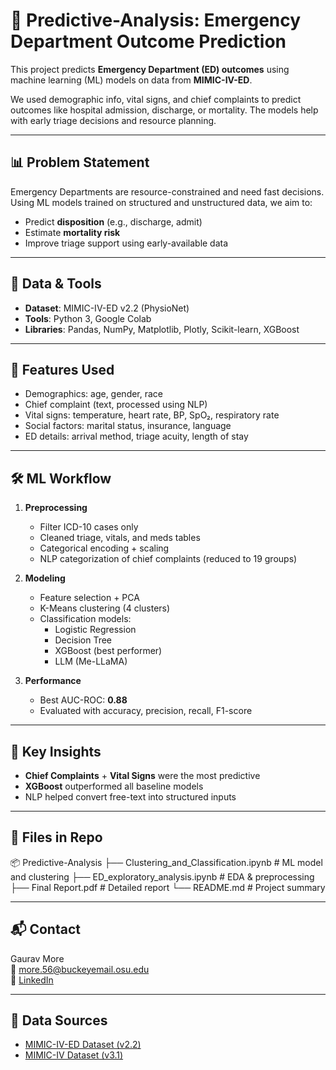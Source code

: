 # 🏥 Predictive-Analysis: Emergency Department Outcome Prediction

This project predicts **Emergency Department (ED) outcomes** using machine learning (ML) models on data from **MIMIC-IV-ED**.

We used demographic info, vital signs, and chief complaints to predict outcomes like hospital admission, discharge, or mortality. The models help with early triage decisions and resource planning.

---

## 📊 Problem Statement

Emergency Departments are resource-constrained and need fast decisions. Using ML models trained on structured and unstructured data, we aim to:

- Predict **disposition** (e.g., discharge, admit)
- Estimate **mortality risk**
- Improve triage support using early-available data

---

## 🧠 Data & Tools

- **Dataset**: MIMIC-IV-ED v2.2 (PhysioNet)
- **Tools**: Python 3, Google Colab
- **Libraries**: Pandas, NumPy, Matplotlib, Plotly, Scikit-learn, XGBoost

---

## 🧪 Features Used

- Demographics: age, gender, race
- Chief complaint (text, processed using NLP)
- Vital signs: temperature, heart rate, BP, SpO₂, respiratory rate
- Social factors: marital status, insurance, language
- ED details: arrival method, triage acuity, length of stay

---

## 🛠️ ML Workflow

1. **Preprocessing**
   - Filter ICD-10 cases only
   - Cleaned triage, vitals, and meds tables
   - Categorical encoding + scaling
   - NLP categorization of chief complaints (reduced to 19 groups)

2. **Modeling**
   - Feature selection + PCA
   - K-Means clustering (4 clusters)
   - Classification models:
     - Logistic Regression
     - Decision Tree
     - XGBoost (best performer)
     - LLM (Me-LLaMA)

3. **Performance**
   - Best AUC-ROC: **0.88**
   - Evaluated with accuracy, precision, recall, F1-score

---

## 📌 Key Insights

- **Chief Complaints** + **Vital Signs** were the most predictive
- **XGBoost** outperformed all baseline models
- NLP helped convert free-text into structured inputs

---

## 📁 Files in Repo
📦 Predictive-Analysis
├── Clustering_and_Classification.ipynb # ML model and clustering
├── ED_exploratory_analysis.ipynb # EDA & preprocessing
├── Final Report.pdf # Detailed report
└── README.md # Project summary


---

## 📬 Contact

Gaurav More  
📧 more.56@buckeyemail.osu.edu  
🔗 [LinkedIn](https://linkedin.com/in/gauravmore1527)

---

## 📎 Data Sources

- [MIMIC-IV-ED Dataset (v2.2)](https://physionet.org/content/mimic-iv-ed/2.2/)
- [MIMIC-IV Dataset (v3.1)](https://physionet.org/content/mimiciv/3.1/)
